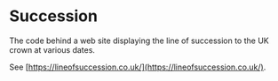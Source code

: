 # Succession

The code behind a web site displaying the line of succession to the UK crown at various dates.

See [https://lineofsuccession.co.uk/](https://lineofsuccession.co.uk/).
